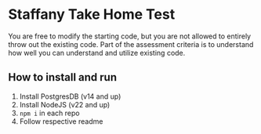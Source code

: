 # Staffany Take Home Test

You are free to modify the starting code, but you are not allowed to entirely throw out the existing code. Part of the assessment criteria is to understand how well you can understand and utilize existing code.

## How to install and run

1. Install PostgresDB (v14 and up)
2. Install NodeJS (v22 and up)
3. `npm i` in each repo
4. Follow respective readme
